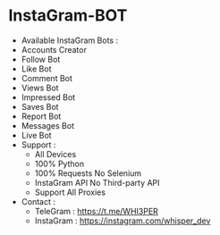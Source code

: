 # InstaGram-BOT
- Available InstaGram Bots :
 - Accounts Creator
 - Follow Bot
 - Like Bot
 - Comment Bot
 - Views Bot
 - Impressed Bot
 - Saves Bot
 - Report Bot
 - Messages Bot
 - Live Bot
- Support :
  - All Devices
  - 100% Python
  - 100% Requests No Selenium
  - InstaGram API No Third-party API
  - Support All Proxies
- Contact :
  - TeleGram : https://t.me/WHI3PER
  - InstaGram : https://instagram.com/whisper_dev
